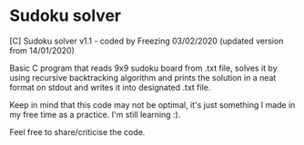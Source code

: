 # Sudoku solver
[C] Sudoku solver v1.1 - coded by Freezing 03/02/2020 (updated version from 14/01/2020)

Basic C program that reads 9x9 sudoku board from .txt file, solves it by using recursive backtracking algorithm and prints the solution in a neat format on stdout and writes it into designated .txt file.

Keep in mind that this code may not be optimal, it's just something I made in my free time as a practice. I'm still learning :).

Feel free to share/criticise the code.
